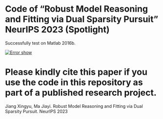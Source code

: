#  Code of “Robust Model Reasoning and Fitting via Dual Sparsity Pursuit” NeurIPS 2023 (Spotlight)

 Successfully test on Matlab 2016b.

[ ![Error show]((https://github.com/StaRainJ/DSP/blob/main/fig/Fig1.png))](https://github.com/StaRainJ/DSP/blob/main/fig/Fig1.png)

# Please kindly cite this paper if you use the code in this repository as part of a published research project.

 Jiang Xingyu, Ma Jiayi. Robust Model Reasoning and Fitting via Dual Sparsity Pursuit. NeurIPS 2023 
